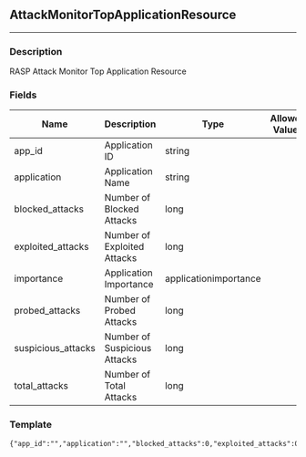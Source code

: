 ## AttackMonitorTopApplicationResource
---
### Description
RASP Attack Monitor Top Application Resource
### Fields
| Name | Description | Type | Allowed Values | Required |
| ---- | ----------- | ---- | -------------- | -------- |
| app_id | Application ID | string |  | false |
| application | Application Name | string |  | false |
| blocked_attacks | Number of Blocked Attacks | long |  | false |
| exploited_attacks | Number of Exploited Attacks | long |  | false |
| importance | Application Importance | applicationimportance |  | false |
| probed_attacks | Number of Probed Attacks | long |  | false |
| suspicious_attacks | Number of Suspicious Attacks | long |  | false |
| total_attacks | Number of Total Attacks | long |  | false |
### Template
```
{"app_id":"","application":"","blocked_attacks":0,"exploited_attacks":0,"importance":"","probed_attacks":0,"suspicious_attacks":0,"total_attacks":0}
```
